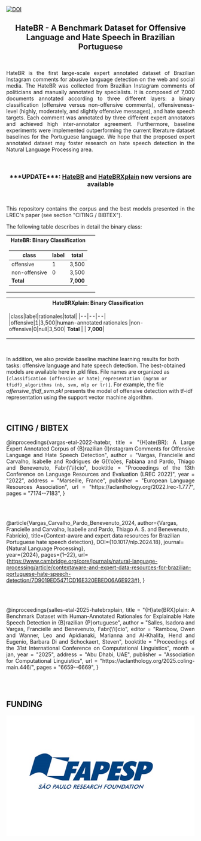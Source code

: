 [![DOI](https://zenodo.org/badge/DOI/10.5281/zenodo.7681302.svg)](https://doi.org/10.5281/zenodo.10794024)

<h2 align="center"> HateBR - A Benchmark Dataset for Offensive Language and Hate Speech in Brazilian Portuguese </h2>  

</br>
<p align="justify"> HateBR is the first large-scale expert annotated dataset of Brazilian Instagram comments for abusive language detection on the web and social media. The HateBR was collected from Brazilian Instagram comments of politicians and manually annotated by specialists. It is composed of 7,000 documents annotated according to three different layers: a binary classification (offensive versus non-offensive comments), offensiveness-level (highly, moderately, and slightly offensive messages), and hate speech targets. Each comment was annotated by three different expert annotators and achieved high inter-annotator agreement. Furthermore, baseline experiments were implemented outperforming the current literature dataset baselines for the Portuguese language. We hope that the proposed expert annotated dataset may foster research on hate speech detection in the Natural Language Processing area. </p>

</br>
<h3 align="center">***UPDATE***: <u>HateBR</u> and <u>HateBRXplain</u> new versions are available</h3> 
</br>
  
<p align="justify"> This repository contains the corpus and the best models presented in the LREC's paper (see section "CITING / BIBTEX"). 
  
The following table describes in detail the binary class:
<div align="center">
<table> 
<tr><th>HateBR: Binary Classification</th></tr>
<tr><td>

|class|label|total|
|--|--|--|  
|offensive|1|3,500| 
|non-offensive|0|3,500| 
**Total** | | **7,000**|

</td><td>
</table>
<table> 
<tr><th>HateBRXplain: Binary Classification</th></tr>
<tr><td>

|class|label|rationales|total|
|--|--|--|  
|offensive|1|3,500|human-annotated rationales
|non-offensive|0|null|3,500| 
**Total** | | **7,000**|

</td><td>
</table>
</div>

</br>

In addition, we also provide baseline machine learning results for both tasks: offensive language and hate speech detection. The best-obtained models are available here in .pkl files. File names are organized as `[classification (offensive or hate)_representation (ngram or tfidf)_algorithms (nb, svm, mlp or lr)]`. For example, the file *offensive_tfidf_svm.pkl* presents the model of offensive detection with tf-idf representation using the support vector machine algorithm.

</br>


<h2 align="left"> CITING / BIBTEX </h2>

<p align="justify">
  @inproceedings{vargas-etal-2022-hatebr,
    title = "{H}ate{BR}: A Large Expert Annotated Corpus of {B}razilian {I}nstagram Comments for Offensive Language and Hate Speech Detection",
    author = "Vargas, Francielle  and
      Carvalho, Isabelle  and
      Rodrigues de G{\'o}es, Fabiana  and
      Pardo, Thiago  and
      Benevenuto, Fabr{\'\i}cio",
    booktitle = "Proceedings of the 13th Conference on Language Resources and Evaluation (LREC 2022)",
    year = "2022",
    address = "Marseille, France",
    publisher = "European Language Resources Association",
    url = "https://aclanthology.org/2022.lrec-1.777",
    pages = "7174--7183",
    }
</p>

<br></br>

 @article{Vargas_Carvalho_Pardo_Benevenuto_2024, 
 author={Vargas, Francielle and Carvalho, Isabelle and Pardo, Thiago A. S. and Benevenuto, Fabrício},
 title={Context-aware and expert data resources for Brazilian Portuguese hate speech detection}, 
 DOI={10.1017/nlp.2024.18}, 
 journal={Natural Language Processing},  
 year={2024}, 
 pages={1–22},
 url={https://www.cambridge.org/core/journals/natural-language-processing/article/contextaware-and-expert-data-resources-for-brazilian-portuguese-hate-speech-detection/7D9019ED5471CD16E320EBED06A6E923#},
 } 
 <div></div>

<br></br>

<p align="justify">
@inproceedings{salles-etal-2025-hatebrxplain,
    title = "{H}ate{BRX}plain: A Benchmark Dataset with Human-Annotated Rationales for Explainable Hate Speech Detection in {B}razilian {P}ortuguese",
    author = "Salles, Isadora  and
      Vargas, Francielle  and
      Benevenuto, Fabr{\'i}cio",
    editor = "Rambow, Owen  and
      Wanner, Leo  and
      Apidianaki, Marianna  and
      Al-Khalifa, Hend  and
      Eugenio, Barbara Di  and
      Schockaert, Steven",
    booktitle = "Proceedings of the 31st International Conference on Computational Linguistics",
    month = jan,
    year = "2025",
    address = "Abu Dhabi, UAE",
    publisher = "Association for Computational Linguistics",
    url = "https://aclanthology.org/2025.coling-main.446/",
    pages = "6659--6669",
}
</p>

<br></br>

<h2 align="left"> FUNDING </h2>

![SSC-logo-300x171](https://github.com/franciellevargas/franciellevargas.github.io/blob/fc03a6672ab2937e413e4508a5061abed4a66098/img/fapesp.jpg)

</br>
